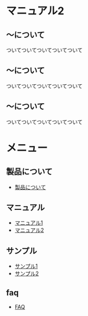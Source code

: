 # マニュアル2

## 〜について
ついてついてついてついてついて

## 〜について
ついてついてついてついてついて

## 〜について
ついてついてついてついてついて


# メニュー
## 製品について
- [製品について](../README.md)

## マニュアル
- [マニュアル1](manual/01.md)    
- [マニュアル2](manual/02.md)

## サンプル
- [サンプル1](sample/01.md) 
- [サンプル2](sample/02.md)

## faq
- [FAQ](faq/01.md)

